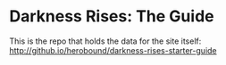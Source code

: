 # Darkness Rises: The Guide
This is the repo that holds the data for the site itself: http://github.io/herobound/darkness-rises-starter-guide
